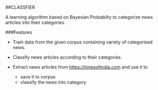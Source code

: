 ##CLASSFIER

A learning algorithm based on Bayesian Probabilty to categorize news articles
into their categories.

###Features

* Train data from the given corpus containing variety of categorised news.

* Classify news articles according to their categories.

* Extract news articles from https://timesofindia.com and use it to

    * save it to corpus
    * classify the news into category
